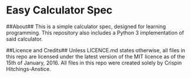 # Easy Calculator Spec #

##About##
This is a simple calculator spec, designed for learning programming. This repository also includes a Python 3 implementation of said calculator.

##Licence and Credits##
Unless LICENCE.md states otherwise, all files in this repo are licensed under the latest version of the MIT licence as of the 15th of January, 2016.
All files in this repo were created solely by Crispin Hitchings-Anstice.